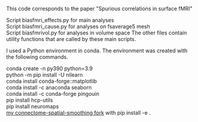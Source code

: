 This code corresponds to the paper "Spurious correlations in surface fMRI"

Script biasfmri_effects.py for main analyses\
Script biasfmri_cause.py for analyses on fsaverage5 mesh\
Script biasfmrivol.py for analyses in volume space
The other files contain utility functions that are called by these main scripts.

I used a Python environment in conda. The environment was created with the following commands.

conda create -n py390 python=3.9\
python -m pip install -U nilearn\
conda install conda-forge::matplotlib\
conda install -c anaconda seaborn\
conda install -c conda-forge pingouin\
pip install hcp-utils\
pip install neuromaps\
[my connectome-spatial-smoothing fork](https://github.com/jaysonjeg/connectome-spatial-smoothing) with pip install -e .


